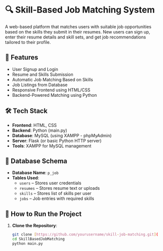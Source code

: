 # 🔍 Skill-Based Job Matching System

A web-based platform that matches users with suitable job opportunities based on the skills they submit in their resumes. New users can sign up, enter their resume details and skill sets, and get job recommendations tailored to their profile.

## 🌟 Features

- User Signup and Login
- Resume and Skills Submission
- Automatic Job Matching Based on Skills
- Job Listings from Database
- Responsive Frontend using HTML/CSS
- Backend-Powered Matching using Python

## 🛠️ Tech Stack

- **Frontend**: HTML, CSS
- **Backend**: Python (main.py)
- **Database**: MySQL (using XAMPP - phpMyAdmin)
- **Server**: Flask (or basic Python HTTP server)
- **Tools**: XAMPP for MySQL management

## 🧩 Database Schema

- **Database Name**: `p_job`
- **Tables Used**:
  - `users` – Stores user credentials
  - `resumes` – Stores resume text or uploads
  - `skills` – Stores list of skills per user
  - `jobs` – Job entries with required skills

## 🚀 How to Run the Project

1. **Clone the Repository**:
   ```bash
   git clone [https://github.com/yourusername/skill-job-matching.git](https://github.com/kavananagaraj03/SkillBasedJobMatching.git)
   cd SkillBasedJobMatching
   python main.py
